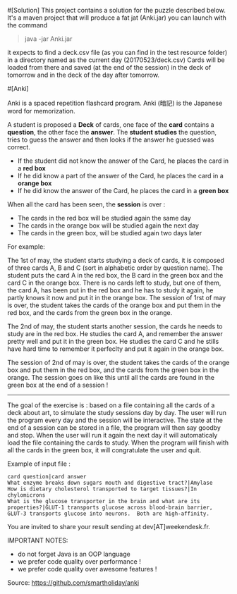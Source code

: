 #[Solution]
This project contains a solution for the puzzle described below.
It's a maven project that will produce a fat jat (Anki.jar) you can launch
with the command

> java -jar Anki.jar

it expects to find a deck.csv file (as you can find in the test resource folder)
in a directory named as the current day (20170523/deck.csv)
Cards will be loaded from there and saved (at the end of the session) in the deck
of tomorrow and in the deck of the day after tomorrow.

#[Anki]

Anki is a spaced repetition flashcard program. 
Anki (暗記) is the Japanese word for memorization.

A student is proposed a **Deck** of cards, one face of the **card** contains a **question**,
the other face the **answer**.
The **student** **studies** the question, 
tries to guess the answer and then looks if the answer he guessed was correct.

- If the student did not know the answer of the Card, he places the card in a **red box**
- If he did know a part of the answer of the Card, he places the card in a **orange box**
- If he did know the answer of the Card, he places the card in a **green box**

When all the card has been seen, the **session** is over : 

- The cards in the red box will be studied again the same day
- The cards in the orange box will be studied again the next day 
- The cards in the green box, will be studied again two days later

For example:

The 1st of may, the student starts studying a deck of cards, 
it is composed of three cards A, B and C (sort in alphabetic order by question name).
The student puts the card A in the red box, 
the B card in the green box and 
the card C in the orange box.
There is no cards left to study, but one of them, the card A, has been put in 
the red box and he has to study it again, he partly knows it now and put it in 
the orange box.
The session of 1rst of may is over, the student takes the cards of the orange box 
and put them in the red box, and the cards from the green box in the orange.

The 2nd of may, the student starts another session, the cards he needs to study are 
in the red box. He studies the card A, and remember the answer pretty well and put it 
in the green box. He studies the card C and he stills have hard time to remember it perfeclty and put it again in the orange box.

The session of 2nd of may is over, the student takes the cards of the orange box and put them in the red box, and 
the cards from the green box in the orange.
The session goes on like this until all the cards are found in the green box at the end of a session !

---------------

The goal of the exercise is : based on a file containing all the cards of a deck about art,
to simulate the study sessions day by day.
The user will run the program every day and the session will be interactive. 
The state at the end of a session can be stored in a file, the program will then say goodby and stop.
When the user will run it again the next day it will automaticaly load the file containing the cards to study.
When the program will finish with all the cards in the green box, it will congratulate the user and quit.

Example of input file :
```csv
card question|card answer
What enzyme breaks down sugars mouth and digestive tract?|Amylase
How is dietary cholesterol transported to target tissues?|In chylomicrons
What is the glucose transporter in the brain and what are its properties?|GLUT-1 transports glucose across blood-brain barrier, GLUT-3 transports glucose into neurons.  Both are high-affinity.
```

You are invited to share your result sending at dev[AT]weekendesk.fr.

IMPORTANT NOTES: 
- do not forget Java is an OOP language
- we prefer code quality over performance !
- we prefer code quality over awesome features ! 

Source: https://github.com/smartholiday/anki

